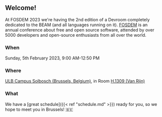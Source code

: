 ## Welcome!

At FOSDEM 2023 we're having the 2nd edition of a Devroom completely dedicated to the BEAM (and all languages running on it). [FOSDEM](https://fosdem.org/) is an annual conference about free and open source software, attended by over 5000 developers and open-source enthusiasts from all over the world.

### When

Sunday, 5th February 2023, 9:00 AM-12:50 PM

### Where

[ULB Campus Solbosch (Brussels, Belgium)](https://www.openstreetmap.org/node/1632534522), in Room [H.1309 (Van Rijn)](https://nav.fosdem.org/l/h1309/@1,280.08,99.33,5)

### What

We have a [great schedule]({{< ref "schedule.md" >}}) ready for you, so we hope to meet you in Brussels! 🇧🇪
